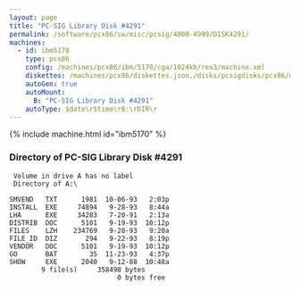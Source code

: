 ```yaml
---
layout: page
title: "PC-SIG Library Disk #4291"
permalink: /software/pcx86/sw/misc/pcsig/4000-4999/DISK4291/
machines:
  - id: ibm5170
    type: pcx86
    config: /machines/pcx86/ibm/5170/cga/1024kb/rev3/machine.xml
    diskettes: /machines/pcx86/diskettes.json,/disks/pcsigdisks/pcx86/diskettes.json
    autoGen: true
    autoMount:
      B: "PC-SIG Library Disk #4291"
    autoType: $date\r$time\rB:\rDIR\r
---
```


{% include machine.html id="ibm5170" %}

### Directory of PC-SIG Library Disk #4291

     Volume in drive A has no label
     Directory of A:\

    SMVEND   TXT      1981  10-06-93   2:03p
    INSTALL  EXE     74894   9-28-93   8:44a
    LHA      EXE     34283   7-20-91   2:13a
    DISTRIB  DOC      5101   9-19-93  10:12p
    FILES    LZH    234769   9-28-93   9:20a
    FILE_ID  DIZ       294   9-22-93   8:19p
    VENDOR   DOC      5101   9-19-93  10:12p
    GO       BAT        35  11-23-93   4:37p
    SHOW     EXE      2040   9-12-88  10:48a
            9 file(s)     358498 bytes
                               0 bytes free

